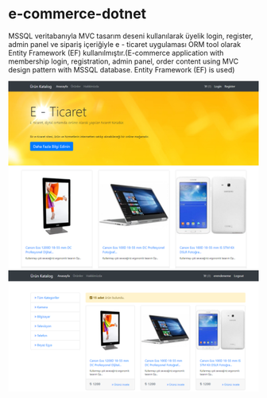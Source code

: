 # e-commerce-dotnet
MSSQL veritabanıyla MVC tasarım deseni kullanılarak üyelik login, register, admin panel ve sipariş içeriğiyle e - ticaret uygulaması ORM tool olarak Entity Framework (EF) kullanılmıştır.(E-commerce application with membership login, registration, admin panel, order content using MVC design pattern with MSSQL database. Entity Framework (EF) is used)

![](e-ticaret.png)
![](e-ticaret2.png)
![](e-ticaret3.png)
